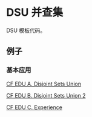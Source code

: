 # DSU 并查集

DSU 模板代码。

## 例子

### 基本应用

[CF EDU A. Disjoint Sets Union](https://codeforces.com/edu/course/2/lesson/7/1/practice/contest/289390/submission/281566436)

[CF EDU B. Disjoint Sets Union 2](https://codeforces.com/edu/course/2/lesson/7/1/practice/contest/289390/submission/281566933)

[CF EDU C. Experience](https://codeforces.com/edu/course/2/lesson/7/1/practice/contest/289390/submission/281599150)